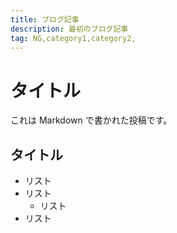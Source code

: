 ```yaml
---
title: ブログ記事
description: 最初のブログ記事
tag: NG,category1,category2,
---
```


# タイトル

これは Markdown で書かれた投稿です。

## タイトル

- リスト
- リスト
  - リスト
- リスト
